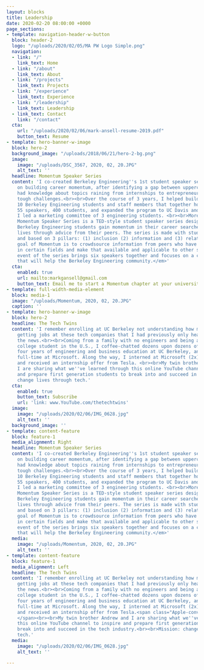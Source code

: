 ```yaml
---
layout: blocks
title: Leadership
date: 2020-02-20 08:00:00 +0000
page_sections:
- template: navigation-header-w-button
  block: header-2
  logo: "/uploads/2020/02/05/MA PW Logo Simple.png"
  navigation:
  - link: "/"
    link_text: Home
  - link: "/about"
    link_text: About
  - link: "/projects"
    link_text: Projects
  - link: "/experience"
    link_text: Experience
  - link: "/leadership"
    link_text: Leadership
  - link_text: Contact
    link: "/contact"
  cta:
    url: "/uploads/2020/02/06/mark-ansell-resume-2019.pdf"
    button_text: Resume
- template: hero-banner-w-image
  block: hero-2
  background_image: "/uploads/2018/06/21/hero-2-bg.png"
  image:
    image: "/uploads/DSC_3567, 2020, 02, 20.JPG"
    alt_text: ''
  headline: Momentum Speaker Series
  content: 'I co-created Berkeley Engineering''s 1st student speaker series, focused
    on building career momentum, after identifying a gap between upperclassmen who
    had knowledge about topics raining from internships to entrepreneurship to overcoming
    tough challenges.<br><br>Over the course of 3 years, I helped build a team of
    10 Berkeley Engineering students and staff members that together hosted 8 events,
    55 speakers, 400 students, and expanded the program to UC Davis and Microsoft.
    I led a marketing committee of 3 engineering students. <br><br>More: engineering.berkeley.edu/momentum<br><br><em>The
    Momentum Speaker Series is a TED-style student speaker series designed to help
    Berkeley Engineering students gain momentum in their career searches and professional
    lives through advice from their peers. The series is made with students in mind,
    and based on 3 pillars: (1) inclusion (2) information and (3) relatability.The
    goal of Momentum is to crowdsource information from peers who have experience
    in certain fields and make that available and applicable to other students. Each
    event of the series brings six speakers together and focuses on a common theme
    that will help the Berkeley Engineering community.</em>'
  cta:
    enabled: true
    url: mailto:markgansell@gmail.com
    button_text: Email me to start a Momentum chapter at your university
- template: full-width-media-element
  block: media-1
  image: "/uploads/Momentum, 2020, 02, 20.JPG"
  caption: ''
- template: hero-banner-w-image
  block: hero-2
  headline: The Tech Twins
  content: 'I remember enrolling at UC Berkeley not understanding how my peers were
    getting jobs at these tech companies that I had previously only heard about in
    the news.<br><br>Coming from a family with no engineers and being a first-generation
    college student in the U.S., I coffee-chatted dozens upon dozens of people, completed
    four years of engineering and business education at UC Berkeley, and am now working
    full-time at Microsoft. Along the way, I interned at Microsoft (2x), Apple (1x),
    and received an internship offer from Tesla. <br><br>My twin brother Andrew and
    I are sharing what we''ve learned through this online YouTube channel to inspire
    and prepare first generation students to break into and succeed in the tech industry.<br><br>Mission:
    change lives through tech.'
  cta:
    enabled: true
    button_text: Subscribe
    url: 'link: www.YouTube.com/thetechtwins'
  image:
    image: "/uploads/2020/02/06/IMG_0628.jpg"
    alt_text: ''
  background_image: ''
- template: content-feature
  block: feature-1
  media_alignment: Right
  headline: Momentum Speaker Series
  content: 'I co-created Berkeley Engineering''s 1st student speaker series, focused
    on building career momentum, after identifying a gap between upperclassmen who
    had knowledge about topics raining from internships to entrepreneurship to overcoming
    tough challenges.<br><br>Over the course of 3 years, I helped build a team of
    10 Berkeley Engineering students and staff members that together hosted 8 events,
    55 speakers, 400 students, and expanded the program to UC Davis and Microsoft.
    I led a marketing committee of 3 engineering students. <br><br>More: engineering.berkeley.edu/momentum<br><br><em>The
    Momentum Speaker Series is a TED-style student speaker series designed to help
    Berkeley Engineering students gain momentum in their career searches and professional
    lives through advice from their peers. The series is made with students in mind,
    and based on 3 pillars: (1) inclusion (2) information and (3) relatability.The
    goal of Momentum is to crowdsource information from peers who have experience
    in certain fields and make that available and applicable to other students. Each
    event of the series brings six speakers together and focuses on a common theme
    that will help the Berkeley Engineering community.</em>'
  media:
    image: "/uploads/Momentum, 2020, 02, 20.JPG"
    alt_text: ''
- template: content-feature
  block: feature-1
  media_alignment: Left
  headline: The Tech Twins
  content: 'I remember enrolling at UC Berkeley not understanding how my peers were
    getting jobs at these tech companies that I had previously only heard about in
    the news.<br><br>Coming from a family with no engineers and being a first-generation
    college student in the U.S., I coffee-chatted dozens upon dozens of people, completed
    four years of engineering and business education at UC Berkeley, and am now working
    full-time at Microsoft. Along the way, I interned at Microsoft (2x), Apple (1x),
    and received an internship offer from Tesla.<span class="Apple-converted-space">
    </span><br><br>My twin brother Andrew and I are sharing what we''ve learned through
    this online YouTube channel to inspire and prepare first generation students to
    break into and succeed in the tech industry.<br><br>Mission: change lives through
    tech.'
  media:
    image: "/uploads/2020/02/06/IMG_0628.jpg"
    alt_text: ''

---
```

